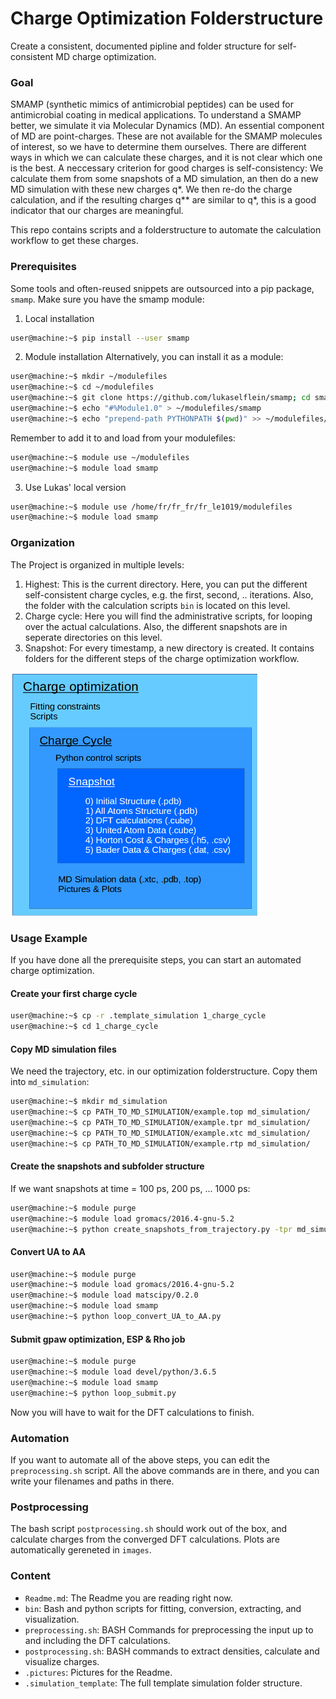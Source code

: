 # Charge Optimization Folderstructure
Create a consistent, documented pipline and folder structure for self-consistent MD charge optimization.

### Goal
SMAMP (synthetic mimics of antimicrobial peptides) can be used for antimicrobial coating in medical applications.
To understand a SMAMP better, we simulate it via Molecular Dynamics (MD).
An essential component of MD are point-charges.
These are not available for the SMAMP molecules of interest, so we have to determine them ourselves.
There are different ways in which we can calculate these charges, and it is not clear which one is the best.
A neccessary criterion for good charges is self-consistency: 
We calculate them from some snapshots of a MD simulation, an then do a new MD simulation with these new charges q*. 
We then re-do the charge calculation, and if the resulting charges q** are similar to q*, this is a good indicator that our charges are meaningful.

This repo contains scripts and a folderstructure to automate the calculation workflow to get these charges.

### Prerequisites
Some tools and often-reused snippets are outsourced into a pip package, `smamp`.
Make sure you have the smamp module:
1. Local installation
```bash
user@machine:~$ pip install --user smamp
```

2. Module installation
Alternatively, you can install it as a module:
```bash
user@machine:~$ mkdir ~/modulefiles
user@machine:~$ cd ~/modulefiles
user@machine:~$ git clone https://github.com/lukaselflein/smamp; cd smamp
user@machine:~$ echo "#%Module1.0" > ~/modulefiles/smamp
user@machine:~$ echo "prepend-path PYTHONPATH $(pwd)" >> ~/modulefiles/smamp
```

Remember to add it to and load from your modulefiles:
```bash
user@machine:~$ module use ~/modulefiles
user@machine:~$ module load smamp
```
3. Use Lukas' local version
```bash
user@machine:~$ module use /home/fr/fr_fr/fr_le1019/modulefiles
user@machine:~$ module load smamp
```

### Organization
The Project is organized in multiple levels:
1. Highest: This is the current directory. Here, you can put the different self-consistent charge cycles, e.g. the first, second, .. iterations. Also, the folder with the calculation scripts `bin` is located on this level.
2. Charge cycle: Here you will find the administrative scripts, for looping over the actual calculations. Also, the different snapshots are in seperate directories on this level.
3. Snapshot: For every timestamp, a new directory is created. It contains folders for the different steps of the charge optimization workflow.
<img src="./.pictures/folder_hierarchy.png" width="400px">


### Usage Example
If you have done all the prerequisite steps, you can start an automated charge optimization.
#### Create your first charge cycle
```bash
user@machine:~$ cp -r .template_simulation 1_charge_cycle 
user@machine:~$ cd 1_charge_cycle
```
#### Copy MD simulation files
We need the trajectory, etc. in our optimization folderstructure. Copy them into `md_simulation`:
```bash
user@machine:~$ mkdir md_simulation
user@machine:~$ cp PATH_TO_MD_SIMULATION/example.top md_simulation/
user@machine:~$ cp PATH_TO_MD_SIMULATION/example.tpr md_simulation/
user@machine:~$ cp PATH_TO_MD_SIMULATION/example.xtc md_simulation/
user@machine:~$ cp PATH_TO_MD_SIMULATION/example.rtp md_simulation/
```

#### Create the snapshots and subfolder structure
If we want snapshots at time = 100 ps, 200 ps, ... 1000 ps:
```bash
user@machine:~$ module purge
user@machine:~$ module load gromacs/2016.4-gnu-5.2
user@machine:~$ python create_snapshots_from_trajectory.py -tpr md_simulation/example.tpr -top md_simulation/example.top -xtc md_simulation/example.xtc -s 100 -d 100 -e 1000
```

#### Convert UA to AA
```bash
user@machine:~$ module purge
user@machine:~$ module load gromacs/2016.4-gnu-5.2
user@machine:~$ module load matscipy/0.2.0
user@machine:~$ module load smamp
user@machine:~$ python loop_convert_UA_to_AA.py
```

#### Submit gpaw optimization, ESP & Rho job
```bash
user@machine:~$ module purge
user@machine:~$ module load devel/python/3.6.5
user@machine:~$ module load smamp
user@machine:~$ python loop_submit.py
```
Now you will have to wait for the DFT calculations to finish.

### Automation
If you want to automate all of the above steps, you can edit the `preprocessing.sh` script. All the above commands are in there, and you can write your filenames and paths in there.

### Postprocessing
The bash script `postprocessing.sh` should work out of the box, and calculate charges from the converged DFT calculations.
Plots are automatically gereneted in `images`.

### Content
* `Readme.md`: The Readme you are reading right now.
* `bin`: Bash and python scripts for fitting, conversion, extracting, and visualization.
* `preprocessing.sh`: BASH Commands for preprocessing the input up to and including the DFT calculations.
* `postprocessing.sh`: BASH commands to extract densities, calculate and visualize charges.
* `.pictures`: Pictures for the Readme.
* `.simulation_template`: The full template simulation folder structure.
